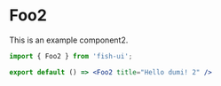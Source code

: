 # Foo2

This is an example component2.

```jsx
import { Foo2 } from 'fish-ui';

export default () => <Foo2 title="Hello dumi! 2" />
```
